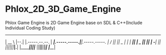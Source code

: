# Phlox_2D_3D_Game_Engine
Phlox Game Engine is 2D Game Engine base on SDL &amp; C++(Include Individual Coding Study)

 ______ __     __                   _______               __              
|   __ \  |--.|  |.-----.--.--.    |    ___|.-----.-----.|__|.-----.-----.
|    __/     ||  ||  _  |_   _|    |    ___||     |  _  ||  ||     |  -__|
|___|  |__|__||__||_____|__.__|    |_______||__|__|___  ||__||__|__|_____|
                                                  |_____|                 
